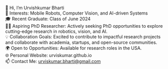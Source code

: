 👋 Hi, I’m Urvishkumar Bharti <br>
🎯 Interests: Mobile Robots, Computer Vision, and AI-driven Systems <br>
🎓 Recent Graduate: Class of June 2024 <br>
🧑‍🔬 Aspiring PhD Researcher: Actively seeking PhD opportunities to explore cutting-edge research in robotics, vision, and AI. <br>
💡 Collaboration Goals: Excited to contribute to impactful research projects and collaborate with academia, startups, and open-source communities. <br>
🌍 Open to Opportunities: Available for research roles in the USA. <br>
🌐 Personal Website: urviskumar.github.io <br>
📫 Contact Me: urviskumar.bharti@gmail.com <br>
